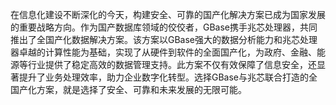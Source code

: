 在信息化建设不断深化的今天，构建安全、可靠的国产化解决方案已成为国家发展的重要战略方向。作为国产数据库领域的佼佼者，GBase携手兆芯处理器，共同推出了全国产化数据解决方案。该方案以GBase强大的数据分析能力和兆芯处理器卓越的计算性能为基础，实现了从硬件到软件的全面国产化，为政府、金融、能源等行业提供了稳定高效的数据管理支持。此方案不仅有效保障了信息安全，还显著提升了业务处理效率，助力企业数字化转型。选择GBase与兆芯联合打造的全国产化方案，就是选择了安全、可靠和未来发展的无限可能。